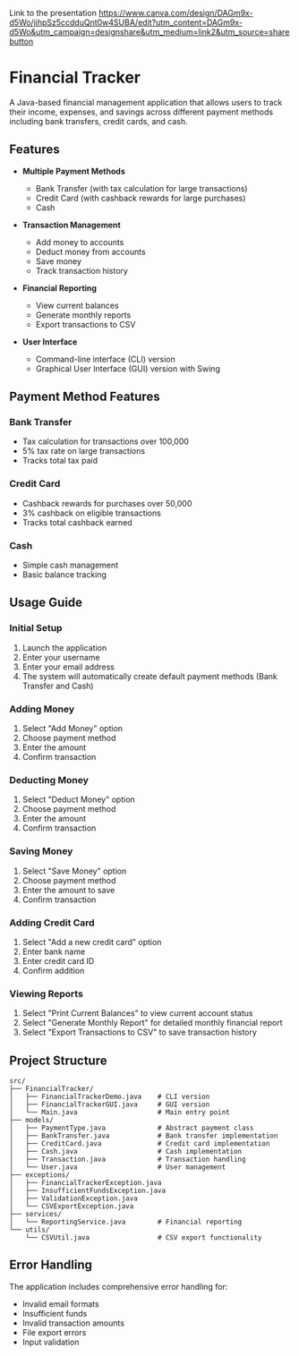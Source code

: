 Link to the presentation
https://www.canva.com/design/DAGm9x-d5Wo/jihpSz5ccdduQnt0w4SUBA/edit?utm_content=DAGm9x-d5Wo&utm_campaign=designshare&utm_medium=link2&utm_source=sharebutton
# Financial Tracker

A Java-based financial management application that allows users to track their income, expenses, and savings across different payment methods including bank transfers, credit cards, and cash.

## Features

- **Multiple Payment Methods**
  - Bank Transfer (with tax calculation for large transactions)
  - Credit Card (with cashback rewards for large purchases)
  - Cash

- **Transaction Management**
  - Add money to accounts
  - Deduct money from accounts
  - Save money
  - Track transaction history

- **Financial Reporting**
  - View current balances
  - Generate monthly reports
  - Export transactions to CSV

- **User Interface**
  - Command-line interface (CLI) version
  - Graphical User Interface (GUI) version with Swing

## Payment Method Features

### Bank Transfer
- Tax calculation for transactions over 100,000
- 5% tax rate on large transactions
- Tracks total tax paid

### Credit Card
- Cashback rewards for purchases over 50,000
- 3% cashback on eligible transactions
- Tracks total cashback earned

### Cash
- Simple cash management
- Basic balance tracking


## Usage Guide

### Initial Setup
1. Launch the application
2. Enter your username
3. Enter your email address
4. The system will automatically create default payment methods (Bank Transfer and Cash)

### Adding Money
1. Select "Add Money" option
2. Choose payment method
3. Enter the amount
4. Confirm transaction

### Deducting Money
1. Select "Deduct Money" option
2. Choose payment method
3. Enter the amount
4. Confirm transaction

### Saving Money
1. Select "Save Money" option
2. Choose payment method
3. Enter the amount to save
4. Confirm transaction

### Adding Credit Card
1. Select "Add a new credit card" option
2. Enter bank name
3. Enter credit card ID
4. Confirm addition

### Viewing Reports
1. Select "Print Current Balances" to view current account status
2. Select "Generate Monthly Report" for detailed monthly financial report
3. Select "Export Transactions to CSV" to save transaction history

## Project Structure

```
src/
├── FinancialTracker/
│   ├── FinancialTrackerDemo.java    # CLI version
│   ├── FinancialTrackerGUI.java     # GUI version
│   └── Main.java                    # Main entry point
├── models/
│   ├── PaymentType.java             # Abstract payment class
│   ├── BankTransfer.java            # Bank transfer implementation
│   ├── CreditCard.java              # Credit card implementation
│   ├── Cash.java                    # Cash implementation
│   ├── Transaction.java             # Transaction handling
│   └── User.java                    # User management
├── exceptions/
│   ├── FinancialTrackerException.java
│   ├── InsufficientFundsException.java
│   ├── ValidationException.java
│   └── CSVExportException.java
├── services/
│   └── ReportingService.java        # Financial reporting
└── utils/
    └── CSVUtil.java                 # CSV export functionality
```

## Error Handling

The application includes comprehensive error handling for:
- Invalid email formats
- Insufficient funds
- Invalid transaction amounts
- File export errors
- Input validation

